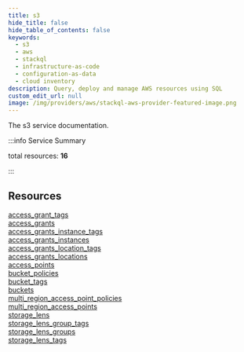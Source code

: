 ```yaml
---
title: s3
hide_title: false
hide_table_of_contents: false
keywords:
  - s3
  - aws
  - stackql
  - infrastructure-as-code
  - configuration-as-data
  - cloud inventory
description: Query, deploy and manage AWS resources using SQL
custom_edit_url: null
image: /img/providers/aws/stackql-aws-provider-featured-image.png
---
```


The s3 service documentation.

:::info Service Summary

<div class="row">
<div class="providerDocColumn">
<span>total resources:&nbsp;<b>16</b></span><br />
</div>
</div>

:::

## Resources
<div class="row">
<div class="providerDocColumn">
<a href="/providers/aws/s3/access_grant_tags/">access_grant_tags</a><br />
<a href="/providers/aws/s3/access_grants/">access_grants</a><br />
<a href="/providers/aws/s3/access_grants_instance_tags/">access_grants_instance_tags</a><br />
<a href="/providers/aws/s3/access_grants_instances/">access_grants_instances</a><br />
<a href="/providers/aws/s3/access_grants_location_tags/">access_grants_location_tags</a><br />
<a href="/providers/aws/s3/access_grants_locations/">access_grants_locations</a><br />
<a href="/providers/aws/s3/access_points/">access_points</a><br />
<a href="/providers/aws/s3/bucket_policies/">bucket_policies</a>
</div>
<div class="providerDocColumn">
<a href="/providers/aws/s3/bucket_tags/">bucket_tags</a><br />
<a href="/providers/aws/s3/buckets/">buckets</a><br />
<a href="/providers/aws/s3/multi_region_access_point_policies/">multi_region_access_point_policies</a><br />
<a href="/providers/aws/s3/multi_region_access_points/">multi_region_access_points</a><br />
<a href="/providers/aws/s3/storage_lens/">storage_lens</a><br />
<a href="/providers/aws/s3/storage_lens_group_tags/">storage_lens_group_tags</a><br />
<a href="/providers/aws/s3/storage_lens_groups/">storage_lens_groups</a><br />
<a href="/providers/aws/s3/storage_lens_tags/">storage_lens_tags</a>
</div>
</div>